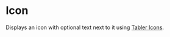 # Icon

Displays an icon with optional text next to it using
[Tabler Icons](https://tabler-icons.io/).

[html: examples/icon.html : component.md]: #
